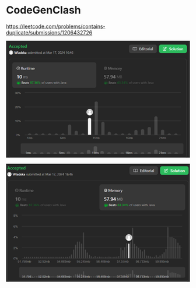 # CodeGenClash

https://leetcode.com/problems/contains-duplicate/submissions/1206432726

![runtime](./images/leetcodesummary/runtime.png)

![memory](./images/leetcodesummary/memory.png)